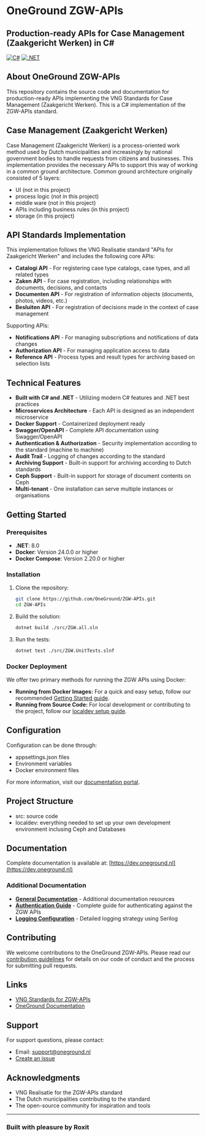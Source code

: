 # OneGround ZGW-APIs

## Production-ready APIs for Case Management (Zaakgericht Werken) in C#

[![C#](https://img.shields.io/badge/c%23-%23239120.svg?style=for-the-badge&logo=c-sharp&logoColor=white)](https://docs.microsoft.com/en-us/dotnet/csharp/)
[![.NET](https://img.shields.io/badge/.NET-%235C2D91.svg?style=for-the-badge&logo=.net&logoColor=white)](https://dotnet.microsoft.com/)

## About OneGround ZGW-APIs

This repository contains the source code and documentation for production-ready APIs implementing the VNG Standards for Case Management (Zaakgericht Werken).
This is a C# implementation of the ZGW-APIs standard.

## Case Management (Zaakgericht Werken)

Case Management (Zaakgericht Werken) is a process-oriented work method used by Dutch municipalities and increasingly by national government bodies to handle requests from citizens and businesses. This implementation provides the necessary APIs to support this way of working in a common ground architecture. Common ground architecture originally consisted of 5 layers:

- UI (not in this project)
- process logic (not in this project)
- middle ware (not in this project)
- APIs including business rules (in this project)
- storage (in this project)

## API Standards Implementation

This implementation follows the VNG Realisatie standard "APIs for Zaakgericht Werken" and includes the following core APIs:

- **Catalogi API** - For registering case type catalogs, case types, and all related types
- **Zaken API** - For case registration, including relationships with documents, decisions, and contacts
- **Documenten API** - For registration of information objects (documents, photos, videos, etc.)
- **Besluiten API** - For registration of decisions made in the context of case management

Supporting APIs:

- **Notifications API** - For managing subscriptions and notifications of data changes
- **Authorization API** - For managing application access to data
- **Reference API** - Process types and result types for archiving based on selection lists

## Technical Features

- **Built with C# and .NET** - Utilizing modern C# features and .NET best practices
- **Microservices Architecture** - Each API is designed as an independent microservice
- **Docker Support** - Containerized deployment ready
- **Swagger/OpenAPI** - Complete API documentation using Swagger/OpenAPI
- **Authentication & Authorization** - Security implementation according to the standard (machine to machine)
- **Audit Trail** - Logging of changes according to the standard
- **Archiving Support** - Built-in support for archiving according to Dutch standards
- **Ceph Support** - Built-in support for storage of document contents on Ceph
- **Multi-tenant** - One installation can serve multiple instances or organisations

## Getting Started

### Prerequisites

- **.NET**: 8.0
- **Docker**: Version 24.0.0 or higher
- **Docker Compose**: Version 2.20.0 or higher

### Installation

1. Clone the repository:

    ```bash
    git clone https://github.com/OneGround/ZGW-APIs.git
    cd ZGW-APIs
    ```

2. Build the solution:

    ```bash
    dotnet build ./src/ZGW.all.sln
    ```

3. Run the tests:

    ```bash
    dotnet test ./src/ZGW.UnitTests.slnf
    ```

### Docker Deployment

We offer two primary methods for running the ZGW APIs using Docker:

- **Running from Docker Images:** For a quick and easy setup, follow our recommended [Getting Started guide](./getting-started/docker-compose/README.md).
- **Running from Source Code:** For local development or contributing to the project, follow our [localdev setup guide](./localdev/README.md).

## Configuration

Configuration can be done through:

- appsettings.json files
- Environment variables
- Docker environment files

For more information, visit our [documentation portal](https://dev.oneground.nl).

## Project Structure

- src: source code
- localdev: everything needed to set up your own development environment inclusing Ceph and Databases

## Documentation

Complete documentation is available at:
[https://dev.oneground.nl](https://dev.oneground.nl)

### Additional Documentation

- **[General Documentation](./docs/README.md)** - Additional documentation resources
- **[Authentication Guide](./docs/AUTHENTICATION.md)** - Complete guide for authenticating against the ZGW APIs
- **[Logging Configuration](./docs/LOGS.md)** - Detailed logging strategy using Serilog

## Contributing

We welcome contributions to the OneGround ZGW-APIs. Please read our [contribution guidelines](https://dev.oneground.nl) for details on our code of conduct and the process for submitting pull requests.

## Links

- [VNG Standards for ZGW-APIs](https://vng-realisatie.github.io/gemma-zaken/)
- [OneGround Documentation](https://dev.oneground.nl)

## Support

For support questions, please contact:

- Email: <support@oneground.nl>
- [Create an issue](https://github.com/OneGround/ZGW-APIs/issues)

## Acknowledgments

- VNG Realisatie for the ZGW-APIs standard
- The Dutch municipalities contributing to the standard
- The open-source community for inspiration and tools

---

### Built with pleasure by Roxit
